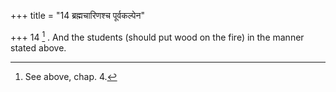 +++
title = "14 ब्रह्मचारिणश्च पूर्वकल्पेन"

+++
14 [^3] . And the students (should put wood on the fire) in the manner stated above.


[^3]:  See above, chap. 4.

